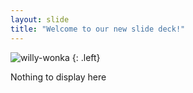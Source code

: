 ```yaml
---
layout: slide
title: "Welcome to our new slide deck!"
---
```


![willy-wonka](https://cloud.githubusercontent.com/assets/16547949/25401209/19a78926-29c3-11e7-9dd5-6ccc07e38f54.jpg)
{: .left}

Nothing to display here
